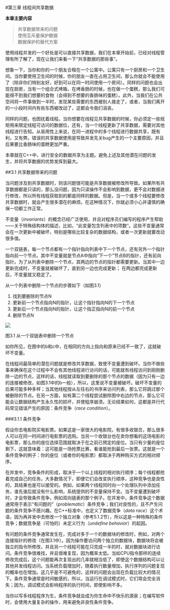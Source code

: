 #第三章 线程间共享数据

**本章主要内容**

>共享数据带来的问题<br>
>使用互斥量保护数据<br>
>数据保护的替代方案<br>

使用线程并发的一个好处是可以直接共享数据，我们在本章开始前，已经对线程管理有所了解了，现在让我们来看一下“共享数据的那些事”。

想象一下，当你和你的一个朋友合租在一个公寓中。公寓只有一个厨房和一个卫生间。当你要使用卫生间的时候，你的朋友一直在占用卫生间，那么你就会不能使用了（除非你们特别友好，好到可以在同一时间使用一个房间）。同样的问题也会出现在厨房，当有一个组合式烤箱，在烤香肠的时候，也在做一个蛋糕，那么我们可能得不到我们想要的食物（会得到不想要的香肠味的蛋糕）。此外，当我们在公共空间将一件事做到一半时，发现某些需要的东西被别人接走了，或者，当我们离开的一小段时间内有些东西被改动了，这都会令我们沮丧。

同样的问题，也困扰着线程。当你想要在线程见共享数据的时候，你必须定一些规矩用来限定线程可访问的数据位，还有，当一个线程更新了共享数据，需要对其他线程进行告知。从易用性上来说，在同一进程中的多个线程进行数据共享，既有利，又有弊。错误的共享数据使用是导致并发先关bug产生的一个主要原因，并且后果要比香肠味的蛋糕更加严重。

本章就在C++中，进行安全的数据共享为主题。避免上述及其他潜在问题的发生，并将共享数据的优势发挥到最大。

##3.1 共享数据带来的问题

当问题涉及到共享数据时，则该问题很可能是共享数据被修改所导致。如果所有共享数据都是只读的，那么没问题，因为只读操作不会影响到数据，更不会对数据进行修改，所以所有线程获取到的都是同样的数据。但是，当一个或多个线程要修改共享数据时，就会产生很多潜在的麻烦。在这种情况下，你就必须小心并谨慎的确保一切都工作正常。

不变量（*invariants*）的概念已经广泛使用，并且对程序员们编写的程序产生帮助——关于特殊结构体的描述，比如，“此变量包含列表中的项数”。这些不变量通常会在一次更新中被破坏，特别是哪些比较复杂的数据结构，或者一次更新就要改动很多值。

一个双链表，每一个节点都有一个指针指向列表中下一个节点，还有另外一个指针指向前一个节点。其中不变量就是节点A中指向“下一个”节点B的指针，还有前向指针。为了从列表中删除一个节点，其两边的节点的指针都需要更新。当其中一边更新完成时，不变量就被破坏了，直到另一边也完成更新；
在两边都完成更新后，不变量就又稳定了。

从一个列表中删除一个节点的步骤如下（如图3.1）<br>
1. 找到要删除的节点N<br>
2. 更新前一个节点指向N的指针，让这个指针指向N的下一个节点<br>
3. 更新后一个节点指向N的指针，让这个指正指向N的前一个节点<br>
4. 删除节点N<br>

![](https://raw.githubusercontent.com/xiaoweiChen/Cpp_Concurrency_In_Action/master/images/chapter3/3-1.png)

图3.1 从一个双链表中删除一个节点

如你所见，在图中的b和c中，在相同的方向上指向和原来已经不一致了，这就破坏不变量。

在线程间最简单的潜在问题就是修改共享数据，致使不变量遭到破坏。当你不做些事来确保在这个过程中不会有其他线程进行访问的话，可能就有线程访问到刚刚删除一边的节点，这样的话，线程就读取到要删除的那个节点的数据（因为只有一边的连接被修改，如图3.1中的b一般），所以，这里说不变量被破坏。破坏不变量的后果可能多种多样；当其他线程按从左往右的书序来访问列表，那么它将跳过那个被删除的节点。在另一方面，如有第二个线程尝试删除图中右边的节点，那么它可能会让数据结构产生永久性的损坏，并使程序崩溃。无论结果如何，这都是并行代码常见错误产生的原因：条件竞争（*race condition*）。

###3.1.1 条件竞争

假设你去电影院买电影票。如果这是一家很大的电影院，有很多收银员，那么很多人可以在同一时间进行电影票的选购。当另一个收银台也在卖你想看的这场电影的电影票，那么你的座位选择范围就取决于在之前已预定的座位。当只有少量的座位剩下，这就意味着：这可能是一场抢票比赛，看谁能抢到最后一张票。这就是一个条件竞争的例子：你的座位（或者你的电影票）都取决于两种购买方式的相对顺序。

在并发中，竞争条件的形成，取决于一个以上线程的相对执行顺序；每个线程都抢着完成自己的任务。大多数情况下，即便它们会改变执行顺序，这种竞争也是良性的，其结果也是可以接受的。例如，如果两个线程同时向一个处理队列中添加任务，谁先谁后就没有什么影响，系统提供的不变量保持不变。当不变量遭到破坏时，才会导致条件竞争，例如双向链表的那个例子。在并发中，条件竞争这个数据通常用于表示“有问题的”（*problematic*）条件竞争；我们对良性的，且不产生问题的条件竞争不感兴趣。在C++标准中，也定义了数据竞争（*data race*）这个术语，因为再并发中去修改一个独立对象（参考5.1.2节），所以这是一种特殊的条件竞争；数据竞争是（可怕的）未定义行为（*undefine behavior*）的起因。

有问题的条件竞争通常发生在，完成对多于一个的数据块的修改时，例如，对两个连接指针的修改（在图3.1中）。因为操作要访问两个独立的数据块，数据块将会被独立的指令所修改，并且另一个线程可能在只完成一半的时，就对数据块进行访问。条件竞争很难找，并且很难复现，因为概率太低。当如CPU指令那样的连续修改完成后，这个问题能再次复现出的几率就相当低了，即使这个数据结构可以让其他并发线程访问。当系统负载增加时，随着执行数量增加，执行序列的问题复现的概率也在增加。这几乎是不可避免的，这样的问题会出现在负载比较大的情况下。条件竞争通常是时间敏感的，所以，当运行在调试模式时，它们常会完全消失；因为，调试模式会影响程序的执行时间，即使影响不多。

当你以写多线程程序为生，条件竞争就会成为你生命中不快乐的源泉；在编写软件时，会使用大量复杂的操作，用来避免非良性条件竞争。

















